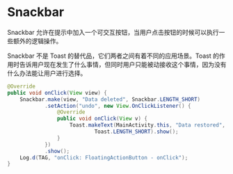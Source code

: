 # Snackbar

Snackbar 允许在提示中加入一个可交互按钮，当用户点击按钮的时候可以执行一些额外的逻辑操作。

Snackbar 不是 Toast 的替代品，它们两者之间有着不同的应用场景。Toast 的作用时告诉用户现在发生了什么事情，但同时用户只能被动接收这个事情，因为没有什么办法能让用户进行选择。

```java
@Override
public void onClick(View view) {
    Snackbar.make(view, "Data deleted", Snackbar.LENGTH_SHORT)
            .setAction("undo", new View.OnClickListener() {
                @Override
                public void onClick(View v) {
                    Toast.makeText(MainActivity.this, "Data restored",
                            Toast.LENGTH_SHORT).show();
                }
            })
            .show();
    Log.d(TAG, "onClick: FloatingActionButton - onClick");
}
```